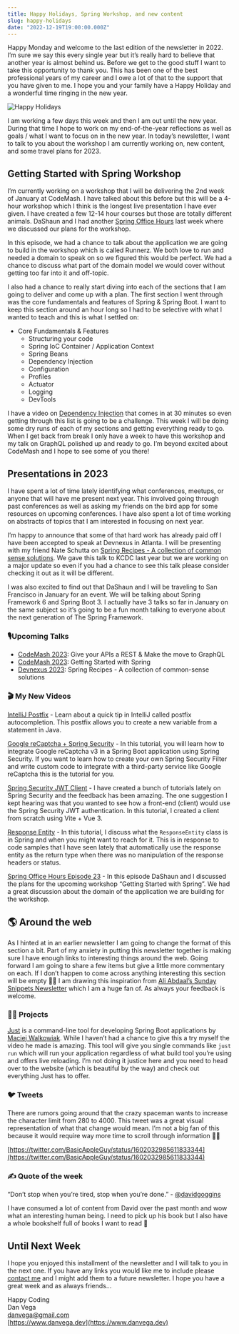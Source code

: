 ```yaml
---
title: Happy Holidays, Spring Workshop, and new content
slug: happy-holidays
date: "2022-12-19T19:00:00.000Z"
---
```


Happy Monday and welcome to the last edition of the newsletter in 2022. I’m sure we say this every single year but it’s really hard to believe that another year is almost behind us. Before we get to the good stuff I want to take this opportunity to thank you. This has been one of the best professional years of my career and I owe a lot of that to the support that you have given to me. I hope you and your family have a Happy Holiday and a wonderful time ringing in the new year.

![Happy Holidays](/images/newsletter/2022/12/19/clint-patterson-1-wBnPhsmJY-unsplash.jpg)

I am working a few days this week and then I am out until the new year. During that time I hope to work on my end-of-the-year reflections as well as goals / what I want to focus on in the new year. In today’s newsletter, I want to talk to you about the workshop I am currently working on, new content, and some travel plans for 2023.

## Getting Started with Spring Workshop

I’m currently working on a workshop that I will be delivering the 2nd week of January at CodeMash. I have talked about this before but this will be a 4-hour workshop which I think is the longest live presentation I have ever given. I have created a few 12-14 hour courses but those are totally different animals. DaShaun and I had another [Spring Office Hours](https://youtu.be/Rx-qq3likgM) last week where we discussed our plans for the workshop.

In this episode, we had a chance to talk about the application we are going to build in the workshop which is called Runnerz. We both love to run and needed a domain to speak on so we figured this would be perfect. We had a chance to discuss what part of the domain model we would cover without getting too far into it and off-topic.

I also had a chance to really start diving into each of the sections that I am going to deliver and come up with a plan. The first section I went through was the core fundamentals and features of Spring & Spring Boot. I want to keep this section around an hour long so I had to be selective with what I wanted to teach and this is what I settled on:

- Core Fundamentals & Features
  - Structuring your code
  - Spring IoC Container / Application Context
  - Spring Beans
  - Dependency Injection
  - Configuration
  - Profiles
  - Actuator
  - Logging
  - DevTools

I have a video on [Dependency Injection](https://youtu.be/aX-bgylmprA) that comes in at 30 minutes so even getting through this list is going to be a challenge. This week I will be doing some dry runs of each of my sections and getting everything ready to go. When I get back from break I only have a week to have this workshop and my talk on GraphQL polished up and ready to go. I’m beyond excited about CodeMash and I hope to see some of you there!

## Presentations in 2023

I have spent a lot of time lately identifying what conferences, meetups, or anyone that will have me present next year. This involved going through past conferences as well as asking my friends on the bird app for some resources on upcoming conferences. I have also spent a lot of time working on abstracts of topics that I am interested in focusing on next year.

I’m happy to announce that some of that hard work has already paid off I have been accepted to speak at Devnexus in Atlanta. I will be presenting with my friend Nate Schutta on [Spring Recipes - A collection of common sense solutions](https://devnexus.com/presentations/spring-recipes-a-collection-of-common-sense-solutions). We gave this talk to KCDC last year but we are working on a major update so even if you had a chance to see this talk please consider checking it out as it will be different.

I was also excited to find out that DaShaun and I will be traveling to San Francisco in January for an event. We will be talking about Spring Framework 6 and Spring Boot 3. I actually have 3 talks so far in January on the same subject so it’s going to be a fun month talking to everyone about the next generation of The Spring Framework.

### 🎙️Upcoming Talks

- [CodeMash 2023](https://www.codemash.org/): Give your APIs a REST & Make the move to GraphQL
- [CodeMash 2023](https://www.codemash.org/): Getting Started with Spring
- [Devnexus 2023](https://devnexus.com/presentations/spring-recipes-a-collection-of-common-sense-solutions): Spring Recipes - A collection of common-sense solutions

### **🎬 My New Videos**

[IntelliJ Postfix](https://youtube.com/shorts/wOYTJLQ0xNM?feature=share) - Learn about a quick tip in IntelliJ called postfix autocompletion. This postfix allows you to create a new variable from a statement in Java.

[Google reCaptcha + Spring Security](https://youtu.be/dyA_Pbtbn_E) - In this tutorial, you will learn how to integrate Google reCaptcha v3 in a Spring Boot application using Spring Security. If you want to learn how to create your own Spring Security Filter and write custom code to integrate with a third-party service like Google reCaptcha this is the tutorial for you.

[Spring Security JWT Client](https://youtu.be/6kFzJZCW1Qw) - I have created a bunch of tutorials lately on Spring Security and the feedback has been amazing. The one suggestion I kept hearing was that you wanted to see how a front-end (client) would use the Spring Security JWT authentication. In this tutorial, I created a client from scratch using Vite + Vue 3.

[Response Entity](https://youtu.be/B5Zrn1Tzyqw) - In this tutorial, I discuss what the `ResponseEntity` class is in Spring and when you might want to reach for it. This is in response to code samples that I have seen lately that automatically use the response entity as the return type when there was no manipulation of the response headers or status.

[Spring Office Hours Episode 23](https://youtu.be/Rx-qq3likgM) - In this episode DaShaun and I discussed the plans for the upcoming workshop “Getting Started with Spring”. We had a great discussion about the domain of the application we are building for the workshop.

## 🌎 Around the web

As I hinted at in an earlier newsletter I am going to change the format of this section a bit. Part of my anxiety in putting this newsletter together is making sure I have enough links to interesting things around the web. Going forward I am going to share a few items but give a little more commentary on each. If I don’t happen to come across anything interesting this section will be empty 🤷‍♂️ I am drawing this inspiration from [Ali Abdaal’s Sunday Snippets Newsletter](https://aliabdaal.com/newsletter/) which I am a huge fan of. As always your feedback is welcome.

### 👨‍💻 Projects

[Just](https://just.maciejwalkowiak.com/) is a command-line tool for developing Spring Boot applications by [Maciej Walkowiak](https://twitter.com/maciejwalkowiak). While I haven’t had a chance to give this a try myself the video he made is amazing. This tool will give you single commands like `just run` which will run your application regardless of what build tool you’re using and offers live reloading. I’m not doing it justice here and you need to head over to the website (which is beautiful by the way) and check out everything Just has to offer.

### 🐦 Tweets

There are rumors going around that the crazy spaceman wants to increase the character limit from 280 to 4000. This tweet was a great visual representation of what that change would mean. I’m not a big fan of this because it would require way more time to scroll through information 🤦‍♂️

[https://twitter.com/BasicAppleGuy/status/1602032985611833344](https://twitter.com/BasicAppleGuy/status/1602032985611833344)

### ✍️ Quote of the week

“Don’t stop when you’re tired, stop when you’re done.” - [@davidgoggins](https://twitter.com/davidgoggins)

I have consumed a lot of content from David over the past month and wow what an interesting human being. I need to pick up his book but I also have a whole bookshelf full of books I want to read 🤔

## Until Next Week

I hope you enjoyed this installment of the newsletter and I will talk to you in the next one. If you have any links you would like me to include please [contact me](http://twitter.com/therealdanvega) and I might add them to a future newsletter. I hope you have a great week and as always friends...

Happy Coding<br/>
Dan Vega<br/>
danvega@gmail.com<br/>
[https://www.danvega.dev](https://www.danvega.dev)


